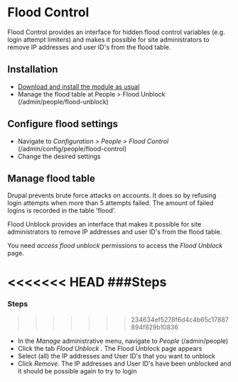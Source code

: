# Flood Control
Flood Control provides an interface for hidden flood control variables (e.g.
login attempt limiters) and makes it possible for site administrators to
remove IP addresses and user ID's from the flood table.

## Installation
* [Download and install the module as usual](https://www.drupal.org/docs/extending-drupal/installing-modules)
* Manage the flood table at People > Flood Unblock
  (/admin/people/flood-unblock)

## Configure flood settings
* Navigate to _Configuration > People > Flood Control_
  (/admin/config/people/flood-control)
* Change the desired settings

## Manage flood table
Drupal prevents brute force attacks on accounts. It does so by refusing login
attempts when more than 5 attempts failed. The amount of failed logins is
recorded in the table 'flood'.

Flood Unblock provides an interface that makes it possible for site
administrators to remove IP addresses and user ID's from the flood table.

You need _access flood unblock_ permissions to access the _Flood Unblock_ page.

<<<<<<< HEAD
###Steps
=======
### Steps
>>>>>>> 234634ef5278f6d4c4b65c17887894f829b10836
* In the _Manage_ administrative menu, navigate to _People_ (/admin/people)
* Click the tab _Flood Unblock_ . The Flood Unblock page appears
* Select (all) the IP addresses and User ID's that you want to unblock
* Click _Remove_. The IP addresses and User ID's have been unblocked and it
  should be possible again to try to login
